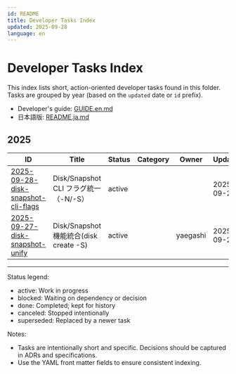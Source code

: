 ```yaml
---
id: README
title: Developer Tasks Index
updated: 2025-09-28
language: en
---
```


# Developer Tasks Index

This index lists short, action-oriented developer tasks found in this folder. Tasks are grouped by year (based on the `updated` date or `id` prefix).

- Developer's guide: [GUIDE.en.md](./GUIDE.en.md)
- 日本語版: [README.ja.md](./README.ja.md)

## 2025

| ID | Title | Status | Category | Owner | Updated | Language |
|---|---|---|---|---|---|---|
| [2025-09-28-disk-snapshot-cli-flags](./2025-09-28-disk-snapshot-cli-flags.ja.md) | Disk/Snapshot CLI フラグ統一（-N/-S） | active |  |  | 2025-09-28 | ja |
| [2025-09-27-disk-snapshot-unify](./2025-09-27-disk-snapshot-unify.ja.md) | Disk/Snapshot 機能統合(disk create -S) | active |  | yaegashi | 2025-09-28 | ja |

---

Status legend:
- active: Work in progress
- blocked: Waiting on dependency or decision
- done: Completed; kept for history
- canceled: Stopped intentionally
- superseded: Replaced by a newer task

Notes:
- Tasks are intentionally short and specific. Decisions should be captured in ADRs and specifications.
- Use the YAML front matter fields to ensure consistent indexing.
